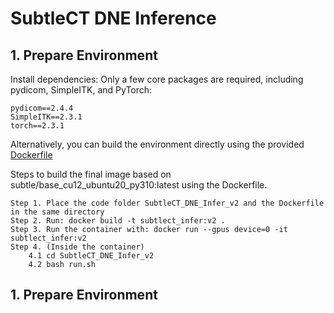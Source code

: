 # SubtleCT DNE Inference

##  1. Prepare Environment
Install dependencies:
Only a few core packages are required, including pydicom, SimpleITK, and PyTorch:

```
pydicom==2.4.4
SimpleITK==2.3.1
torch==2.3.1
```

Alternatively, you can build the environment directly using the provided [Dockerfile](https://github.com/ZhangZhiHao233/subtlect-inference/blob/main/Dockerfile)

Steps to build the final image based on subtle/base_cu12_ubuntu20_py310:latest using the Dockerfile.

```
Step 1. Place the code folder SubtleCT_DNE_Infer_v2 and the Dockerfile in the same directory
Step 2. Run: docker build -t subtlect_infer:v2 .
Step 3. Run the container with: docker run --gpus device=0 -it subtlect_infer:v2
Step 4. (Inside the container)
	4.1 cd SubtleCT_DNE_Infer_v2
	4.2 bash run.sh
```
##  1. Prepare Environment